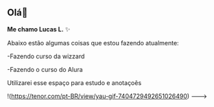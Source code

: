  ## Olá👋

**Me chamo Lucas L.** :sparkles:

 Abaixo estão algumas coisas que estou fazendo atualmente:

-Fazendo curso da wizzard

-Fazendo o curso do Alura

Utilizarei esse espaço para estudo e anotaçoẽs

!(https://tenor.com/pt-BR/view/yau-gif-7404729492651026490) --->

